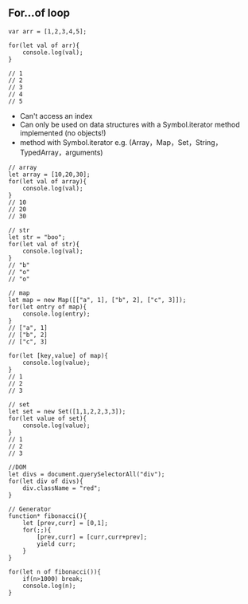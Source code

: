 ## For...of loop

```
var arr = [1,2,3,4,5];

for(let val of arr){
    console.log(val);
}

// 1
// 2
// 3
// 4
// 5
```

- Can't access an index
- Can only be used on data structures with a Symbol.iterator method implemented (no objects!)
- method with Symbol.iterator e.g. (Array，Map，Set，String，TypedArray，arguments)

```
// array
let array = [10,20,30];
for(let val of array){
    console.log(val);
}
// 10
// 20
// 30

// str
let str = "boo";
for(let val of str){
    console.log(val);
}
// "b"
// "o"
// "o"

// map
let map = new Map([["a", 1], ["b", 2], ["c", 3]]);
for(let entry of map){
    console.log(entry);
}
// ["a", 1]
// ["b", 2]
// ["c", 3]

for(let [key,value] of map){
    console.log(value);
}
// 1
// 2
// 3

// set
let set = new Set([1,1,2,2,3,3]);
for(let value of set){
    console.log(value);
}
// 1
// 2
// 3

//DOM
let divs = document.querySelectorAll("div");
for(let div of divs){
    div.className = "red";
}

// Generator
function* fibonacci(){
    let [prev,curr] = [0,1];
    for(;;){
        [prev,curr] = [curr,curr+prev];
        yield curr;
    }
}

for(let n of fibonacci()){
    if(n>1000) break;
    console.log(n);
}
```